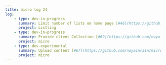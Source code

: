 ```yaml
---
title: micro log 24
log:
    - type: dev-in-progress
      summary: Limit number of lists on home page [#46](https://github.com/noyainrain/listling/issues/46)
      project: Listling
    - type: dev-in-progress
      summary: Provide client Collection [#69](https://github.com/noyainrain/micro/issues/69)
      project: micro
    - type: dev-experimental
      summary: Upload content [#67](https://github.com/noyainrain/micro/issues/67)
      project: micro
---
```

